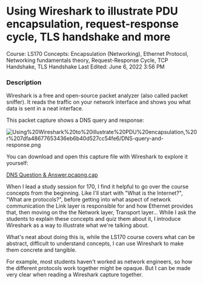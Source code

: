 # Using Wireshark to illustrate PDU encapsulation, request-response cycle, TLS handshake and more

Course: LS170
Concepts: Encapsulation (Networking), Ethernet Protocol, Networking fundamentals theory, Request-Response Cycle, TCP Handshake, TLS Handshake
Last Edited: June 6, 2022 3:56 PM

### Description

Wireshark is a free and open-source packet analyzer (also called packet sniffer). It reads the traffic on your network interface and shows you what data is sent in a neat interface.

 This packet capture shows a DNS query and response:

![Using%20Wireshark%20to%20illustrate%20PDU%20encapsulation,%20r%207dfa48677653436eb6b40d527cc54fe6/DNS-query-and-response.png](DNS-query-and-response.png)

You can download and open this capture file with Wireshark to explore it yourself:

[DNS Question & Answer.pcapng.cap](DNS_Question__Answer.pcapng.cap)

When I lead a study session for 170, I find it helpful to go over the course concepts from the beginning. Like I'll start with "What is the Internet?", "What are protocols?", before getting into what aspect of network communication the Link layer is responsible for and how Ethernet provides that, then moving on the the Network layer, Transport layer... While I ask the students to explain these concepts and quiz them about it, I introduce Wireshark as a way to illustrate what we're talking about.

What's neat about doing this is, while the LS170 course covers what can be abstract, difficult to understand concepts, I can use Wireshark to make them concrete and tangible.

For example, most students haven't worked as network engineers, so how the different protocols work together might be opaque. But I can be made very clear when reading a Wireshark capture together.
